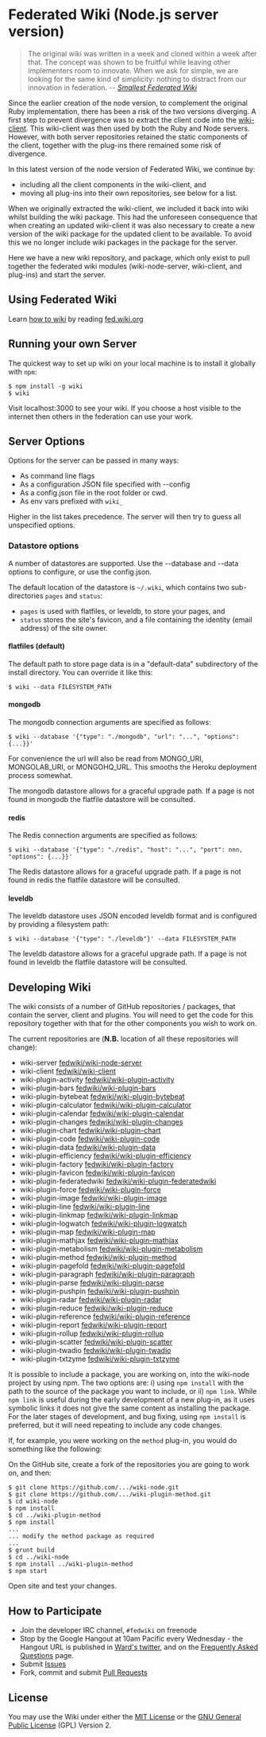 # Federated Wiki (Node.js server version)

> The original wiki was written in a week and cloned within a week after that.
> The concept was shown to be fruitful while leaving other implementers room to innovate.
> When we ask for simple, we are looking for the same kind of simplicity: nothing to distract from our innovation in federation.
> -- <cite>[Smallest Federated Wiki](https://github.com/WardCunningham/Smallest-Federated-Wiki)

Since the earlier creation of the node version, to complement the original Ruby implementation, there has been a risk of the two versions diverging. A first step to prevent divergence was to extract the client code into the [wiki-client](https://github.com/WardCunningham/wiki-client). This wiki-client was then used by both the Ruby and Node servers. However, with both server repositories retained the static components of the client, together with the plug-ins there remained some risk of divergence.

In this latest version of the node version of Federated Wiki, we continue by:
* including all the client components in the wiki-client, and
* moving all plug-ins into their own repositories, see below for a list.

When we originally extracted the wiki-client, we included it back into wiki whilst building the wiki package. This had the unforeseen consequence that when creating an updated wiki-client it was also necessary to create a new version of the wiki package for the updated client to be available. To avoid this we no longer include wiki packages in the package for the server. 

Here we have a new wiki repository, and package, which only exist to pull together the federated wiki modules (wiki-node-server, wiki-client, and plug-ins) and start the server.

## Using Federated Wiki

Learn [how to wiki](http://fed.wiki.org/view/how-to-wiki) by reading [fed.wiki.org](http://fed.wiki.org/view/welcome-visitors)

## Running your own Server

The quickest way to set up wiki on your local machine is to install it globally with `npm`:

    $ npm install -g wiki
    $ wiki

Visit localhost:3000 to see your wiki. If you choose a host visible to the internet then others in the federation can use your work.

## Server Options

Options for the server can be passed in many ways:

* As command line flags
* As a configuration JSON file specified with --config
* As a config.json file in the root folder or cwd.
* As env vars prefixed with `wiki_`

Higher in the list takes precedence.
The server will then try to guess all unspecified options. 

### Datastore options

A number of datastores are supported. Use the --database and --data options to configure, or use the config.json.

The default location of the datastore is ```~/.wiki```, which contains two sub-directories ```pages``` and ```status```:
* ```pages``` is used with flatfiles, or leveldb, to store your pages, and
* ```status``` stores the site's favicon, and a file containing the identity (email address) of the site owner.

#### flatfiles (default)

The default path to store page data is in a "default-data" subdirectory of the install directory. You can override it like this:

    $ wiki --data FILESYSTEM_PATH

#### mongodb

The mongodb connection arguments are specified as follows:

    $ wiki --database '{"type": "./mongodb", "url": "...", "options": {...}}'

For convenience the url will also be read from MONGO_URI, MONGOLAB_URI, or MONGOHQ_URL. This smooths the Heroku deployment process somewhat.

The mongodb datastore allows for a graceful upgrade path. If a page is not found in mongodb the flatfile datastore will be consulted.

#### redis

The Redis connection arguments are specified as follows:

    $ wiki --database '{"type": "./redis", "host": "...", "port": nnn, "options": {...}}'

The Redis datastore allows for a graceful upgrade path. If a page is not found in redis the flatfile datastore will be consulted.

#### leveldb

The leveldb datastore uses JSON encoded leveldb format and is configured by providing a filesystem path:

    $ wiki --database '{"type": "./leveldb"}' --data FILESYSTEM_PATH

The leveldb datastore allows for a graceful upgrade path. If a page is not found in leveldb the flatfile datastore will be consulted.


## Developing Wiki

The wiki consists of a number of GitHub repositories / packages, that contain the server, client and plugins. You will need to get the code for this repository together with that for the other components you wish to work on.

The current repositories are (**N.B.** location of all these repositories will change):

* wiki-server [fedwiki/wiki-node-server](https://github.com/fedwiki/wiki-node-server)
* wiki-client [fedwiki/wiki-client](https://github.com/fedwiki/wiki-client)
* wiki-plugin-activity [fedwiki/wiki-plugin-activity](https://github.com/fedwiki/wiki-plugin-activity)
* wiki-plugin-bars [fedwiki/wiki-plugin-bars](https://github/fedwiki/wiki-plugin-bars)
* wiki-plugin-bytebeat [fedwiki/wiki-plugin-bytebeat](https://github.com/fedwiki/wiki-plugin-bytebeat)
* wiki-plugin-calculator [fedwiki/wiki-plugin-calculator](https://github.com/fedwiki/wiki-plugin-calculator)
* wiki-plugin-calendar [fedwiki/wiki-plugin-calendar](https://github.com/fedwiki/wiki-plugin-calendar)
* wiki-plugin-changes [fedwiki/wiki-plugin-changes](https://github.com/fedwiki/wiki-plugin-changes)
* wiki-plugin-chart [fedwiki/wiki-plugin-chart](https://github.com/fedwiki/wiki-plugin-chart)
* wiki-plugin-code [fedwiki/wiki-plugin-code](https://github.com/fedwiki/wiki-plugin-code)
* wiki-plugin-data [fedwiki/wiki-plugin-data](https://github.com/fedwiki/wiki-plugin-data)
* wiki-plugin-efficiency [fedwiki/wiki-plugin-efficiency](https://github.com/fedwiki/wiki-plugin-efficiency)
* wiki-plugin-factory [fedwiki/wiki-plugin-factory](https://github.com/fedwiki/wiki-plugin-factory)
* wiki-plugin-favicon [fedwiki/wiki-plugin-favicon](https://github.com/fedwiki/wiki-pluginfavicon)
* wiki-plugin-federatedwiki [fedwiki/wiki-plugin-federatedwiki](https://github.com/fedwiki/wiki-plugin-federatedwiki)
* wiki-plugin-force [fedwiki/wiki-plugin-force](https://github.com/fedwiki/wiki-plugin-force)
* wiki-plugin-image [fedwiki/wiki-plugin-image](https://github.com/fedwiki/wiki-plugin-image)
* wiki-plugin-line [fedwiki/wiki-plugin-line](https://github.com/fedwiki/wiki-plugin-line)
* wiki-plugin-linkmap [fedwiki/wiki-plugin-linkmap](https://github.com/fedwiki/wiki-plugin-linkmap)
* wiki-plugin-logwatch [fedwiki/wiki-plugin-logwatch](https://github.com/fedwiki/wiki-plugin-logwatch)
* wiki-plugin-map [fedwiki/wiki-plugin-map](https://github.com/fedwiki/wiki-plugin-map)
* wiki-plugin-mathjax [fedwiki/wiki-plugin-mathjax](https://github.com/fedwiki/wiki-plugin-mathjax)
* wiki-plugin-metabolism [fedwiki/wiki-plugin-metabolism](https://github.com/fedwiki/wiki-plugin-metabolism)
* wiki-plugin-method [fedwiki/wiki-plugin-method](https://github.com/fedwiki/wiki-plugin-method)
* wiki-plugin-pagefold [fedwiki/wiki-plugin-pagefold](https://github.com/fedwiki/wiki-plugin-pagefold)
* wiki-plugin-paragraph [fedwiki/wiki-plugin-paragraph](https://github.com/fedwiki/wiki-plugin-paragraph)
* wiki-plugin-parse [fedwiki/wiki-plugin-parse](https://github.com/fedwiki/wiki-plugin-parse)
* wiki-plugin-pushpin [fedwiki/wiki-plugin-pushpin](https://github.com/fedwiki/wiki-plugin-pushpin)
* wiki-plugin-radar [fedwiki/wiki-plugin-radar](https://github.com/fedwiki/wiki-plugin-radar)
* wiki-plugin-reduce [fedwiki/wiki-plugin-reduce](https://github.com/fedwiki/wiki-plugin-reduce)
* wiki-plugin-reference [fedwiki/wiki-plugin-reference](https://github.com/fedwiki/wiki-plugin-reference)
* wiki-plugin-report [fedwiki/wiki-plugin-report](https://github.com/fedwiki/wiki-plugin-report)
* wiki-plugin-rollup [fedwiki/wiki-plugin-rollup](https://github.com/fedwiki/wiki-plugin-rollup)
* wiki-plugin-scatter [fedwiki/wiki-plugin-scatter](https://github.com/fedwiki/wiki-plugin-scatter)
* wiki-plugin-twadio [fedwiki/wiki-plugin-twadio](https://github.com/fedwiki/wiki-plugin-twadio)
* wiki-plugin-txtzyme [fedwiki/wiki-plugin-txtzyme](https://github.com/fedwiki/wiki-plugin-txtzyme)

It is possible to include a package, you are working on, into the wiki-node project by using npm. The two options are: i) using ```npm install``` with the path to the source of the package you want to include, or ii) ```npm link```. While ```npm link``` is useful during the early development of a new plug-in, as it uses symbolic links it does not give the same content as installing the package. For the later stages of development, and bug fixing, using ```npm install``` is preferred, but it will need repeating to include any code changes.

If, for example, you were working on the ```method``` plug-in, you would do something like the following:

  On the GitHub site, create a fork of the repositories you are going to work on, and then:

	$ git clone https://github.com/.../wiki-node.git
	$ git clone https://github.com/.../wiki-plugin-method.git
	$ cd wiki-node
	$ npm install
	$ cd ../wiki-plugin-method
	$ npm install
	...
	... modify the method package as required
	...
	$ grunt build
	$ cd ../wiki-node
	$ npm install ../wiki-plugin-method
	$ npm start
  
  Open site and test your changes.



## How to Participate

* Join the developer IRC channel, `#fedwiki` on freenode
* Stop by the Google Hangout at 10am Pacific every Wednesday - the Hangout URL is published in [Ward's twitter](https://twitter.com/WardCunningham), and on the [Frequently Asked Questions](http://fed.wiki.org/frequently-asked-questions.html) page.
* Submit [Issues](https://github.com/WardCunningham/wiki/issues) 
* Fork, commit and submit [Pull Requests](https://github.com/WardCunningham/wiki/pulls)


## License

You may use the Wiki under either the
[MIT License](https://github.com/WardCunningham/wiki/blob/master/mit-license.txt) or the
[GNU General Public License](https://github.com/WardCunningham/wiki/blob/master/gpl-license.txt) (GPL) Version 2.
